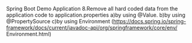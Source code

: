 Spring Boot Demo Application 8.Remove all hard coded data from the application code to application.properties a)by using @Value. b)by using @PropertySource c)by using Environment (https://docs.spring.io/spring-framework/docs/current/javadoc-api/org/springframework/core/env/ Environment.html)
